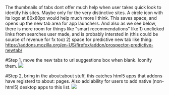 The thumbnails of tabs dont offer much help when user takes quick look to identify his sites. Maybe only for the very distinctive sites. A circle icon with its logo at 80x80px would help much more I think. This saves space, and opens up the new tab area for app launchers. And also as we see below, there is more room for things like "smart recommendations" like 1) unclicked links from searches user made, and is probably intersted in (this could be source of revenue for fx too) 2) space for predictive new tab like thing: https://addons.mozilla.org/en-US/firefox/addon/prospector-predictive-newtab/

#Step 1, move the new tabs to url suggestions box when blank. Iconify them.
![](http://i.imgur.com/ui3rVDA.png)

#Step 2, bring in the about:about stuff, this catches html5 apps that addons have registerd to about: pages. Also add ability for users to add native (non-html5) desktop apps to this list.
![](http://i.imgur.com/aV4HBD6.png)
